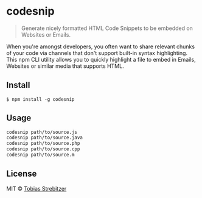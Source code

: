 # codesnip

> Generate nicely formatted HTML Code Snippets to be embedded on Websites or Emails.

When you're amongst developers, you often want to share relevant chunks of your code via channels that don't support built-in syntax highlighting. This npm CLI utility allows you to quickly highlight a file to embed in Emails, Websites or similar media that supports HTML.


## Install

```
$ npm install -g codesnip
```


## Usage

```bash
codesnip path/to/source.js
codesnip path/to/source.java
codesnip path/to/source.php
codesnip path/to/source.cpp
codesnip path/to/source.m
```


## License

MIT © [Tobias Strebitzer](https://www.magloft.com)
